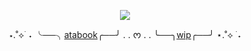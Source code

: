 

<div align=center> 
  
  ![](https://i.postimg.cc/c1hKGndG/mememe-2.gif)
  </div>
<div align=center> 


  
⋆.˚⟡ ࣪ ˖ ╰──╮[atabook](https://reguri.atabook.org/)╭──╯ . . ᰔ  . . ╰──╮[wip](https://github.com/bluewoke)╭──╯ ⋆.˚⟡ ࣪ ˖
  </div>
